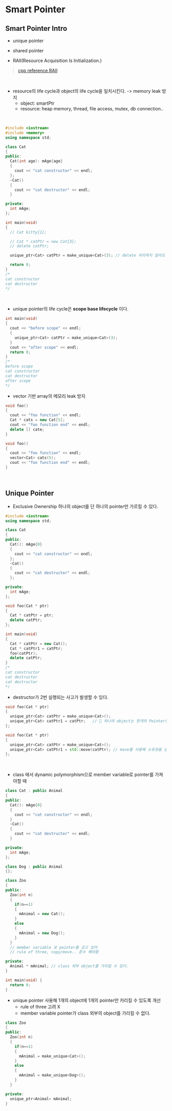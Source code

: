 # Smart Pointer

## Smart Pointer Intro

- unique pointer
- shared pointer

- RAII(Resource Acquisition Is Initialization.)
> [cpp reference RAII](https://en.cppreference.com/w/cpp/language/raii)

<br>

- resource의 life cycle과 object의 life cycle을 일치시킨다. -> memory leak 방지
  - object: smartPtr
  - resource: heap memory, thread, file access, mutex, db connection..

<br>

```cpp
#include <iostream>
#include <memory>
using namespace std;

class Cat
{
public: 
  Cat(int age): mAge{age}
  {
    cout << "cat constructor" << endl;
  };
  ~Cat()
  {
    cout << "cat destructor" << endl;
  }

private:
  int mAge;
};

int main(void)
{
  // Cat kitty{1};

  // Cat * catPtr = new Cat{3};
  // delete catPtr;

  unique_ptr<Cat> catPtr = make_unique<Cat>(3); // delete 처리하지 않아도 destructor 호출

  return 0;
}
/*
cat constructor
cat destructor
*/
```

<br>

- unique pointer의 life cycle은 **scope base lifecycle** 이다.

```cpp
int main(void)
{
  cout << "before scope" << endl;
  { 
    unique_ptr<Cat> catPtr = make_unique<Cat>(3);
  }
  cout << "after scope" << endl;
  return 0;
}
/*
before scope
cat constructor
cat destructor
after scope
*/
```

- vector 기반 array의 메모리 leak 방지

```cpp
void foo()
{ 
  cout << "foo function" << endl;
  Cat * cats = new Cat[5];
  cout << "foo function end" << endl;
  delete [] cate;
}
```

```cpp
void foo()
{ 
  cout << "foo function" << endl;
  vector<Cat> cats(5);
  cout << "foo function end" << endl;
}
```

<br>

## Unique Pointer

- Exclusive Ownership
하나의 object를 단 하나의 pointer만 가르킬 수 있다.

```cpp
#include <iostream>
using namespace std;

class Cat
{
public: 
  Cat(): mAge{0}
  {
    cout << "cat constructor" << endl;
  };
  ~Cat()
  {
    cout << "cat destructor" << endl;
  };

private:
  int mAge;
};

void foo(Cat * ptr)
{ 
  Cat * catPtr = ptr;
  delete catPtr;
};

int main(void)
{
  Cat * catPtr = new Cat();
  Cat * catPtr1 = catPtr;
  foo(catPtr);
  delete catPtr;
}
/*
cat constructor
cat destructor
cat destructor
*/
```

- destructor가 2번 실행되는 사고가 발생할 수 있다.

```cpp
void foo(Cat * ptr)
{ 
  unique_ptr<Cat> catPtr = make_unique<Cat>();
  unique_ptr<Cat> catPtr1 = catPtr;   // 🚨 하나의 object는 한개의 Pointer만 가르킬 수 있다.
};
```

```cpp
void foo(Cat * ptr)
{ 
  unique_ptr<Cat> catPtr = make_unique<Cat>();
  unique_ptr<Cat> catPtr1 = std::move(catPtr); // move를 사용해 소유권을 넘겨줘야함
};
```

<br>

- class 에서 dynamic polymorphism으로 member variable로 pointer를 가져야할 때 

```cpp
class Cat : public Animal
{ 
public: 
  Cat(): mAge{0}
  {
    cout << "cat constructor" << endl;
  }
  ~Cat()
  {
    cout << "cat destructor" << endl;
  }

private:
  int mAge;
};

class Dog : public Animal
{};

class Zoo
{
public:
  Zoo(int n)
  {
    if(n==1)
    { 
      mAnimal = new Cat();
    } 
    else 
    { 
      mAnimal = new Dog();
    }
  }
  // member variable 로 pointer를 갖고 있어
  // rule of three, copy/move.. 준수 해야함

private:
  Animal * mAnimal; // class 외부 object를 가리킬 수 있다.
}

int main(void) { 
  return 0;
}
```

- unique pointer 사용해 1개의 object에 1개의 pointer만 카리킬 수 있도록 개선
  - rule of three 고려 X
  - member variable pointer가 class 외부의 object를 가리킬 수 없다.

```cpp
class Zoo
{
public:
  Zoo(int n)
  {
    if(n==1)
    { 
      mAnimal = make_unique<Cat>();
    } 
    else 
    { 
      mAnimal = make_unique<Dog>();
    }
  }

private:
  unique_ptr<Animal> mAnimal;
}
```